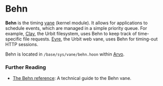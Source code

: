 # Behn

**Behn** is the timing [vane](urbit-docs/glossary/vane) (kernel module). It allows for applications to schedule events, which are managed in a simple priority queue. For example, [Clay](urbit-docs/glossary/clay), the Urbit filesystem, uses Behn to keep track of time-specific file requests. [Eyre](urbit-docs/glossary/eyre), the Urbit web vane, uses Behn for timing-out HTTP sessions.

Behn is located in `/base/sys/vane/behn.hoon` within [Arvo](urbit-docs/glossary/arvo).

### Further Reading

- [The Behn reference](urbit-docs/system/kernel/behn): A technical guide to the Behn vane.
